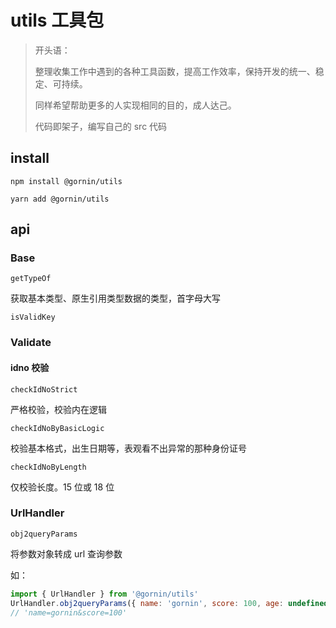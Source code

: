 # utils 工具包

> 开头语：
>
> 整理收集工作中遇到的各种工具函数，提高工作效率，保持开发的统一、稳定、可持续。
>
> 同样希望帮助更多的人实现相同的目的，成人达己。
>
> 代码即架子，编写自己的 src 代码

## install

`npm install @gornin/utils`

`yarn add @gornin/utils`

## api

### Base

`getTypeOf`

获取基本类型、原生引用类型数据的类型，首字母大写

`isValidKey`

### Validate

#### idno 校验

`checkIdNoStrict`

严格校验，校验内在逻辑

`checkIdNoByBasicLogic`

校验基本格式，出生日期等，表观看不出异常的那种身份证号

`checkIdNoByLength`

仅校验长度。15 位或 18 位

### UrlHandler

`obj2queryParams`

将参数对象转成 url 查询参数

如：

```js
import { UrlHandler } from '@gornin/utils'
UrlHandler.obj2queryParams({ name: 'gornin', score: 100, age: undefined })
// 'name=gornin&score=100'
```
